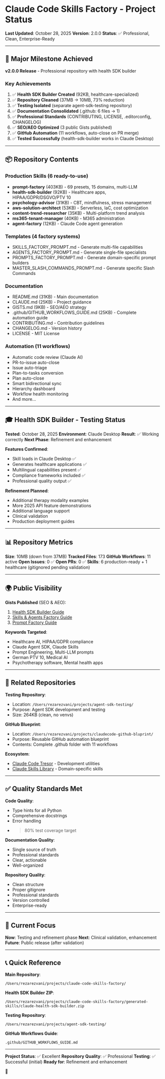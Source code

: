 # Claude Code Skills Factory - Project Status

**Last Updated**: October 28, 2025
**Version**: 2.0.0
**Status**: ✅ Professional, Clean, Enterprise-Ready

---

## 🎯 Major Milestone Achieved

**v2.0.0 Release** - Professional repository with health SDK builder

### Key Achievements

1. ✅ **Health SDK Builder Created** (92KB, healthcare-specialized)
2. ✅ **Repository Cleaned** (37MB → 10MB, 73% reduction)
3. ✅ **Testing Isolated** (separate agent-sdk-testing repository)
4. ✅ **Documentation Consolidated** (.github: 6 files → 1)
5. ✅ **Professional Standards** (CONTRIBUTING, LICENSE, .editorconfig, CHANGELOG)
6. ✅ **SEO/AEO Optimized** (3 public Gists published)
7. ✅ **GitHub Automation** (11 workflows, auto-close on PR merge)
8. ✅ **Tested Successfully** (health-sdk-builder works in Claude Desktop)

---

## 📦 Repository Contents

### Production Skills (6 ready-to-use)
- **prompt-factory** (403KB) - 69 presets, 15 domains, multi-LLM
- **health-sdk-builder** (92KB) - Healthcare apps, HIPAA/GDPR/DSGVO/PTV 10
- **psychology-advisor** (31KB) - CBT, mindfulness, stress management
- **aws-solution-architect** (53KB) - Serverless, IaC, cost optimization
- **content-trend-researcher** (35KB) - Multi-platform trend analysis
- **ms365-tenant-manager** (40KB) - M365 administration
- **agent-factory** (12KB) - Claude Code agent generation

### Templates (4 factory systems)
- SKILLS_FACTORY_PROMPT.md - Generate multi-file capabilities
- AGENTS_FACTORY_PROMPT.md - Generate single-file specialists
- PROMPTS_FACTORY_PROMPT.md - Generate domain-specific prompt builders
- MASTER_SLASH_COMMANDS_PROMPT.md - Generate specific Slash Commands

### Documentation
- README.md (31KB) - Main documentation
- CLAUDE.md (25KB) - Project guidance
- GISTS.md (9KB) - SEO/AEO strategy
- .github/GITHUB_WORKFLOWS_GUIDE.md (25KB) - Complete automation guide
- CONTRIBUTING.md - Contribution guidelines
- CHANGELOG.md - Version history
- LICENSE - MIT License

### Automation (11 workflows)
- Automatic code review (Claude AI)
- PR-to-issue auto-close
- Issue auto-triage
- Plan-to-tasks conversion
- Plan auto-close
- Smart bidirectional sync
- Hierarchy dashboard
- Workflow health monitoring
- And more...

---

## 🎓 Health SDK Builder - Testing Status

**Tested**: October 28, 2025
**Environment**: Claude Desktop
**Result**: ✅ Working correctly
**Next Phase**: Refinement and enhancement

**Features Confirmed**:
- Skill loads in Claude Desktop ✅
- Generates healthcare applications ✅
- Multilingual capabilities present ✅
- Compliance frameworks included ✅
- Professional quality output ✅

**Refinement Planned**:
- Additional therapy modality examples
- More 2025 API feature demonstrations
- Additional language support
- Clinical validation
- Production deployment guides

---

## 📊 Repository Metrics

**Size**: 10MB (down from 37MB)
**Tracked Files**: 173
**GitHub Workflows**: 11 active
**Open Issues**: 0 ✅
**Open PRs**: 0 ✅
**Skills**: 6 production-ready + 1 healthcare (gitignored pending validation)

---

## 🌍 Public Visibility

**Gists Published** (SEO & AEO):
1. [Health SDK Builder Guide](https://gist.github.com/alirezarezvani/d1efa1cf2fdab48c67467fb17abd769c)
2. [Skills & Agents Factory Guide](https://gist.github.com/alirezarezvani/c12f2906d3801dfaacdb65ebe19a3ffe)
3. [Prompt Factory Guide](https://gist.github.com/alirezarezvani/3f31fc5435eaa3fcb260d774286587ef)

**Keywords Targeted**:
- Healthcare AI, HIPAA/GDPR compliance
- Claude Agent SDK, Claude Skills
- Prompt Engineering, Multi-LLM prompts
- German PTV 10, Medical AI
- Psychotherapy software, Mental health apps

---

## 🔗 Related Repositories

**Testing Repository**:
- Location: `/Users/rezarezvani/projects/agent-sdk-testing/`
- Purpose: Agent SDK development and testing
- Size: 264KB (clean, no venvs)

**GitHub Blueprint**:
- Location: `/Users/rezarezvani/projects/claudecode-github-bluprint/`
- Purpose: Reusable GitHub automation blueprint
- Contents: Complete .github folder with 11 workflows

**Ecosystem**:
- [Claude Code Tresor](https://github.com/alirezarezvani/claude-code-tresor) - Development utilities
- [Claude Skills Library](https://github.com/alirezarezvani/claude-skills) - Domain-specific skills

---

## ✅ Quality Standards Met

**Code Quality**:
- Type hints for all Python
- Comprehensive docstrings
- Error handling
- >80% test coverage target

**Documentation Quality**:
- Single source of truth
- Professional standards
- Clear, actionable
- Well-organized

**Repository Quality**:
- Clean structure
- Proper gitignore
- Professional standards
- Version controlled
- Enterprise-ready

---

## 🎯 Current Focus

**Now**: Testing and refinement phase
**Next**: Clinical validation, enhancement
**Future**: Public release (after validation)

---

## 📞 Quick Reference

**Main Repository**: 
```
/Users/rezarezvani/projects/claude-code-skills-factory/
```

**Health SDK Builder ZIP**:
```
/Users/rezarezvani/projects/claude-code-skills-factory/generated-skills/claude-health-sdk-builder.zip
```

**Testing Repository**:
```
/Users/rezarezvani/projects/agent-sdk-testing/
```

**GitHub Workflows Guide**:
```
.github/GITHUB_WORKFLOWS_GUIDE.md
```

---

**Project Status**: ✅ Excellent
**Repository Quality**: ✅ Professional
**Testing**: ✅ Successful (initial)
**Ready for**: Refinement and enhancement

🚀

